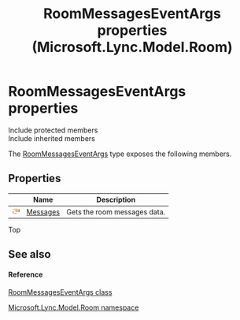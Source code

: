 ﻿---
title: RoomMessagesEventArgs properties (Microsoft.Lync.Model.Room)
TOCTitle: RoomMessagesEventArgs properties
ms:assetid: Properties.T:Microsoft.Lync.Model.Room.RoomMessagesEventArgs_DI_3_UC_OCS14MrefLyncWPF
ms:mtpsurl: https://msdn.microsoft.com/en-us/library/microsoft.lync.model.room.roommessageseventargs_di_3_uc_ocs14mreflyncwpf_properties(v=office.15)
ms:contentKeyID: 48595712
ms.date: 07/28/2014
mtps_version: v=office.15
---

# RoomMessagesEventArgs properties

Include protected members  
Include inherited members  

The [RoomMessagesEventArgs](roommessageseventargs-class-microsoft-lync-model-room_2.md) type exposes the following members.

## Properties

<table>
<thead>
<tr class="header">
<th> </th>
<th>Name</th>
<th>Description</th>
</tr>
</thead>
<tbody>
<tr class="odd">
<td><img src="images/JJ275421.pubproperty(Office.15).gif" title="Public property" alt="Public property" /></td>
<td><a href="roommessageseventargs-messages-property-microsoft-lync-model-room_2.md">Messages</a></td>
<td>Gets the room messages data.</td>
</tr>
</tbody>
</table>


Top

## See also

#### Reference

[RoomMessagesEventArgs class](roommessageseventargs-class-microsoft-lync-model-room_2.md)

[Microsoft.Lync.Model.Room namespace](microsoft-lync-model-room-namespace_2.md)


